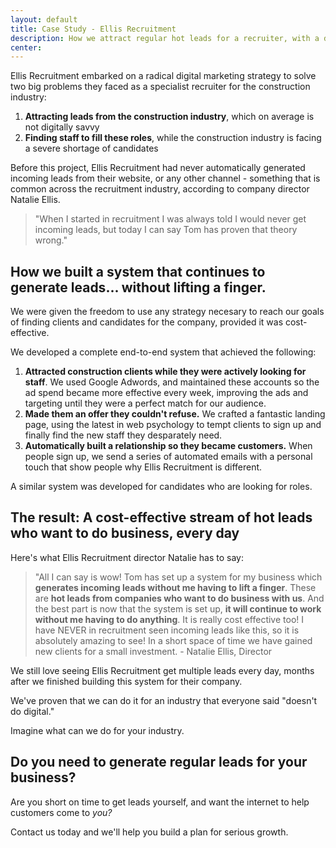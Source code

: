 ```yaml
---
layout: default
title: Case Study - Ellis Recruitment
description: How we attract regular hot leads for a recruiter, with a digital markering system that is cost-effective and completely hands-free.
center:
---
```


Ellis Recruitment embarked on a radical digital marketing strategy to solve two big problems they faced as a specialist recruiter for the construction industry:

1. **Attracting leads from the construction industry**, which on average is not digitally savvy
2. **Finding staff to fill these roles**, while the construction industry is facing a severe shortage of candidates

Before this project, Ellis Recruitment had never automatically generated incoming leads from their website, or any other channel - something that is common across the recruitment industry, according to company director Natalie Ellis.

> "When I started in recruitment I was always told I would never get incoming leads, but today I can say Tom has proven that theory wrong."

## How we built a system that continues to generate leads... without lifting a finger.

We were given the freedom to use any strategy necesary to reach our goals of finding clients and candidates for the company, provided it was cost-effective.

We developed a complete end-to-end system that achieved the following:

1. **Attracted construction clients while they were actively looking for staff**. We used Google Adwords, and maintained these accounts so the ad spend became more effective every week, improving the ads and targeting until they were a perfect match for our audience.
2. **Made them an offer they couldn't refuse.** We crafted a fantastic landing page, using the latest in web psychology to tempt clients to sign up and finally find the new staff they desparately need.
3. **Automatically built a relationship so they became customers.** When people sign up, we send a series of automated emails with a personal touch that show people why Ellis Recruitment is different.

A similar system was developed for candidates who are looking for roles.

## The result: A cost-effective stream of hot leads who want to do business, every day

Here's what Ellis Recruitment director Natalie has to say:

>"All I can say is wow! Tom has set up a system for my business which **generates incoming leads without me having to lift a finger**. These are **hot leads from companies who want to do business with us**. And the best part is now that the system is set up, **it will continue to work without me having to do anything**. It is really cost effective too! I have NEVER in recruitment seen incoming leads like this, so it is absolutely amazing to see! In a short space of time we have gained new clients for a small investment. - Natalie Ellis, Director

We still love seeing Ellis Recruitment get multiple leads every day, months after we finished building this system for their company.

We've proven that we can do it for an industry that everyone said "doesn't do digital."

Imagine what can we do for your industry.

## Do you need to generate regular leads for your business?

Are you short on time to get leads yourself, and want the internet to help customers come to *you?*

Contact us today and we'll help you build a plan for serious growth.
